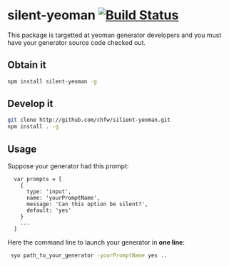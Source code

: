 # silent-yeoman [![Build Status](https://travis-ci.org/chfw/silent-yeoman.svg?branch=v0.0.2)](https://travis-ci.org/chfw/silent-yeoman/builds/61603181)

This package is targetted at yeoman generator developers and you must have your generator source code checked out.

## Obtain it

```bash
npm install silent-yeoman -g
```

## Develop it

```bash
git clone http://github.com/chfw/silient-yeoman.git
npm install . -g
```


## Usage

Suppose your generator had this prompt:

```
  var prompts = [
    {
      type: 'input',
      name: 'yourPromptName',
      message: 'Can this option be silent?',
      default: 'yes'
    }
    ...
  ]
```

Here the command line to launch your generator in **one line**:

```bash
 syo path_to_your_generator -yourPromptName yes ..
```

